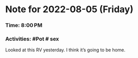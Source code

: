 # Note for 2022-08-05 (Friday)
### Time: 8:00 PM
### Activities: #Pot  # sex

Looked at this RV yesterday. I think it’s going to be home.
